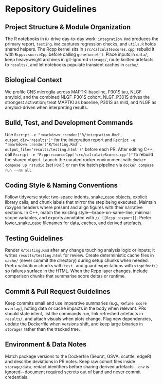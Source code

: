 # Repository Guidelines

## Project Structure & Module Organization
The R notebooks in `R/` drive day-to-day work: `integration.Rmd` produces the primary report, `testing.Rmd` captures regression checks, and `utils.R` holds shared helpers. The Rcpp kernel sits in `src/calculateScores.cpp`; rebuild it with `Rcpp::sourceCpp` before calling `genefunnel()`. Place inputs in `data/`, keep heavyweight archives in git-ignored `storage/`, route knitted artefacts to `results/`, and let notebooks populate transient caches in `cache/`.

## Biological Context
We profile CNS microglia across MAPTKI baseline, P301S tau, NLGF amyloid, and the combined NLGF_P301S cohort. NLGF_P301S drives the strongest activation; treat MAPTKI as baseline, P301S as mild, and NLGF as amyloid-driven when interpreting results.

## Build, Test, and Development Commands
Use `Rscript -e "rmarkdown::render('R/integration.Rmd', output_dir='results')"` for the integration report and `Rscript -e "rmarkdown::render('R/testing.Rmd', output_file='results/testing.html')"` before each PR. After editing C++, call `Rscript -e "Rcpp::sourceCpp('src/calculateScores.cpp')"` to rebuild the shared object. Launch the curated rocker environment with `docker compose up rstudio` (set `PORT`) or run the batch pipeline via `docker compose run --rm all`.

## Coding Style & Naming Conventions
Follow tidyverse style: two-space indents, snake_case objects, explicit library calls, and chunk labels that mirror the step being executed. Maintain roxygen headers where present and align figures with their narrative sections. In C++, match the existing style—brace-on-same-line, minimal scope variables, and exports annotated with `// [[Rcpp::export]]`. Prefer lower_snake_case filenames for data, caches, and derived artefacts.

## Testing Guidelines
Render `R/testing.Rmd` after any change touching analysis logic or inputs; it writes `results/testing.html` for review. Create deterministic cache files in `cache/` (never commit the directory) during setup chunks when needed. Prefix validation chunks with `test_` and guard expectations with `stopifnot()` so failures surface in the HTML. When the Rcpp layer changes, include comparison chunks that summarise score deltas or runtime.

## Commit & Pull Request Guidelines
Keep commits small and use imperative summaries (e.g., `Refine score overlap`), noting data or cache impacts in the body when relevant. PRs should state intent, list the commands run, link refreshed artefacts in `results/`, and attach visuals when plots change. Flag new dependencies, update the Dockerfile when versions shift, and keep large binaries in `storage/` rather than the tracked tree.

## Environment & Data Notes
Match package versions to the Dockerfile (Seurat, GSVA, scuttle, edgeR) and describe deviations in PR notes. Keep raw cohort files inside `storage/data`; redact identifiers before sharing derived artefacts. `.env` is ignored—document required secrets out of band and never commit credentials.
